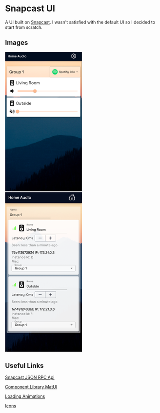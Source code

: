 # Snapcast UI

A UI built on [Snapcast](https://github.com/badaix/snapcast). I wasn't satisfied with the default UI so I decided to start from scratch.

## Images

<img src="https://raw.githubusercontent.com/ConnorsApps/snapcast-ui/main/demo/home.png" alt="Home Page" style="width: 50%;">
<img src="https://raw.githubusercontent.com/ConnorsApps/snapcast-ui/main/demo/settings.png" alt="Settings Page" style="width: 50%;">

## Useful Links

[Snapcast JSON RPC Api](https://github.com/badaix/snapcast/blob/master/doc/json_rpc_api/control.md)

[Component Library MatUI](https://mui.com/material-ui/react-button/)

[Loading Animations](https://cssloaders.github.io/)

[Icons](https://react-icons.github.io/react-icons)

